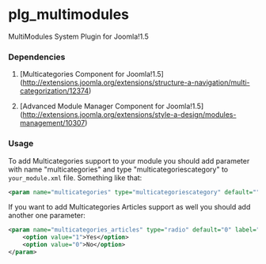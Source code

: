 plg_multimodules
================

MultiModules System Plugin for Joomla!1.5

### Dependencies

1. [Multicategories Component for Joomla!1.5]
(http://extensions.joomla.org/extensions/structure-a-navigation/multi-categorization/12374)

2. [Advanced Module Manager Component for Joomla!1.5]
(http://extensions.joomla.org/extensions/style-a-design/modules-management/10307)

### Usage

To add Multicategories support to your module you should add parameter with name "multicategories" and type "multicategoriescategory" to `your_module.xml` file. Something like that:

```xml
<param name="multicategories" type="multicategoriescategory" default="" size="10" multiple="multiple" label="Multicategories" description="Choose categories with Ctrl+Click"/>
```

If you want to add Multicategories Articles support as well you should add another one parameter:

```xml
<param name="multicategories_articles" type="radio" default="0" label="Multicategories Articles" description="Enable/Disable multicategories articles support">
    <option value="1">Yes</option>
    <option value="0">No</option>
</param>
```